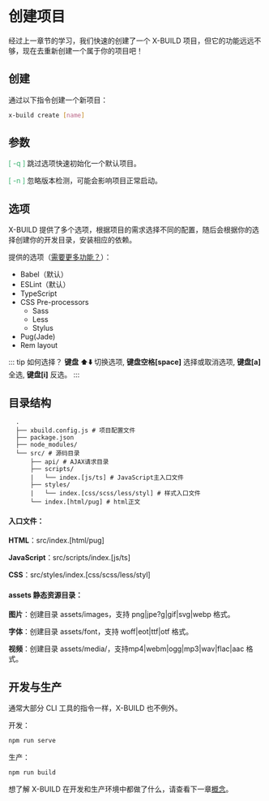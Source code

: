 # 创建项目

经过上一章节的学习，我们快速的创建了一个 X-BUILD 项目，但它的功能远远不够，现在去重新创建一个属于你的项目吧！

## 创建

通过以下指令创建一个新项目：

```sh
x-build create [name]
```

## 参数
<font color=MediumSeaGreen>[ -q ]</font>  跳过选项快速初始化一个默认项目。

<font color=MediumSeaGreen>[ -n ]</font>  忽略版本检测，可能会影响项目正常启动。

## 选项

X-BUILD 提供了多个选项，根据项目的需求选择不同的配置，随后会根据你的选择创建你的开发目录，安装相应的依赖。

提供的选项（[需要更多功能？](https://github.com/codexu/x-build/issues)）：

- Babel（默认）
- ESLint（默认）
- TypeScript
- CSS Pre-processors
  - Sass
  - Less
  - Stylus
- Pug(Jade)
- Rem layout

::: tip 如何选择？
**键盘 ⬆️⬇️** 切换选项, **键盘空格[space]** 选择或取消选项, **键盘[a]** 全选, **键盘[i]** 反选。
:::

## 目录结构

```dir
  .
  ├── xbuild.config.js # 项目配置文件
  ├── package.json
  ├── node_modules/
  └── src/ # 源码目录
      ├── api/ # AJAX请求目录
      ├── scripts/
      |   └── index.[js/ts] # JavaScript主入口文件
      ├── styles/
      |   └── index.[css/scss/less/styl] # 样式入口文件
      └── index.[html/pug] # html正文
```

#### 入口文件：

**HTML**：src/index.[html/pug]

**JavaScript**：src/scripts/index.[js/ts]

**CSS**：src/styles/index.[css/scss/less/styl]

#### assets 静态资源目录：

**图片**：创建目录 assets/images，支持 png|jpe?g|gif|svg|webp 格式。

**字体**：创建目录 assets/font，支持 woff|eot|ttf|otf 格式。

**视频**：创建目录 assets/media/，支持mp4|webm|ogg|mp3|wav|flac|aac 格式。

## 开发与生产

通常大部分 CLI 工具的指令一样，X-BUILD 也不例外。

开发：

```sh
npm run serve
```

生产：

```sh
npm run build
```

想了解 X-BUILD 在开发和生产环境中都做了什么，请查看下一章[概念](/概念)。
